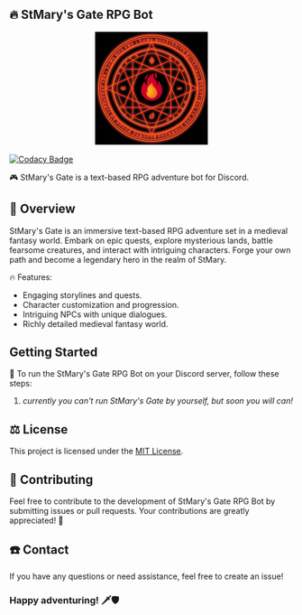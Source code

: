 ## 🔥 StMary's Gate RPG Bot

<p align="center">
    <img src="src/main/resources/images/logo.png" width="200" alt="Logo">
</p>

[![Codacy Badge](https://app.codacy.com/project/badge/Grade/75e85b7abd9d460eb2b11cc4205e7104)](https://app.codacy.com?utm_source=gh&utm_medium=referral&utm_content=&utm_campaign=Badge_grade)

🎮 StMary's Gate is a text-based RPG adventure bot for Discord.


## 🎋 Overview

StMary's Gate is an immersive text-based RPG adventure set in a medieval fantasy world. Embark on epic quests, explore
mysterious lands, battle fearsome creatures, and interact with intriguing characters. Forge your own path and become a
legendary hero in the realm of StMary.

🔥 Features:

- Engaging storylines and quests.
- Character customization and progression.
- Intriguing NPCs with unique dialogues.
- Richly detailed medieval fantasy world.

## Getting Started

🚀 To run the StMary's Gate RPG Bot on your Discord server, follow these steps:

1. *currently you can't run StMary's Gate by yourself, but soon you will can!*

## ⚖️ License

This project is licensed under the [MIT License](LICENSE).

## 🤝 Contributing

Feel free to contribute to the development of StMary's Gate RPG Bot by submitting issues or pull requests. Your
contributions are greatly appreciated! 🙌

## ☎️ Contact

If you have any questions or need assistance, feel free to create an issue!

### Happy adventuring! 🗡️🛡️
